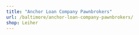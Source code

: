 ```yaml
---
title: "Anchor Loan Company Pawnbrokers"
url: /baltimore/anchor-loan-company-pawnbrokers/
shop: Leiher
---
```


